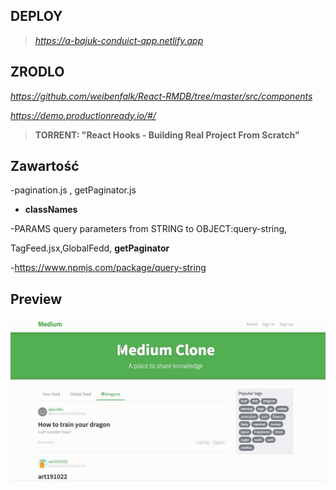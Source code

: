 ## DEPLOY

> *https://a-bajuk-conduict-app.netlify.app*

## ZRODLO 
*https://github.com/weibenfalk/React-RMDB/tree/master/src/components*

*https://demo.productionready.io/#/*
>**TORRENT: "React Hooks - Building Real Project From Scratch"**


## Zawartość
 -pagination.js ,  getPaginator.js
 
 - **classNames**
 
-PARAMS query parameters from STRING to OBJECT:query-string, 

TagFeed.jsx,GlobalFedd, **getPaginator**

-https://www.npmjs.com/package/query-string


## Preview
![sass-js-coding-test screenshot](https://github.com/andrzejbajuk79/react-conduit-hooks/blob/master/2020-05-18_09h25_48.png?raw=true)
